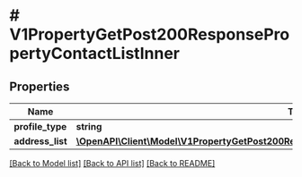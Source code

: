 # # V1PropertyGetPost200ResponsePropertyContactListInner

## Properties

Name | Type | Description | Notes
------------ | ------------- | ------------- | -------------
**profile_type** | **string** |  | [optional]
**address_list** | [**\OpenAPI\Client\Model\V1PropertyGetPost200ResponsePropertyContactListInnerAddressListInner[]**](V1PropertyGetPost200ResponsePropertyContactListInnerAddressListInner.md) |  | [optional]

[[Back to Model list]](../../README.md#models) [[Back to API list]](../../README.md#endpoints) [[Back to README]](../../README.md)
